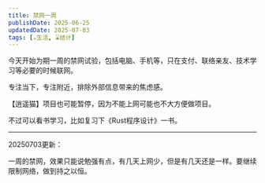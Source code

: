 ```yaml
---
title: 禁网一周
publishDate: 2025-06-25
updatedDate: 2025-07-03
tags: [☕生活, ⌛结计]
---
```


今天开始为期一周的禁网试验，包括电脑、手机等，只在支付、联络亲友、技术学习等必要的时候联网。

专注当下，专注附近，排除外部信息带来的焦虑感。

【逍遥猫】项目也可能暂停，因为不能上网可能也不大方便做项目。

不过可以看书学习，比如复习下《Rust程序设计》一书。

---

20250703更新：

一周的禁网，效果只能说勉强有点，有几天上网少，但是有几天还是一样。要继续限制网络，做到持之以恒。
